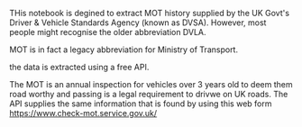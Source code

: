 THis notebook is degined to extract MOT history supplied by the UK Govt's Driver & Vehicle Standards Agency (known as DVSA).
However, most people might recognise the older abbreviation DVLA.

MOT is in fact a legacy abbreviation for Ministry of Transport.

the data is extracted using a free API.

The MOT is an annual inspection for vehicles over 3 years old to deem them road worthy and passing is a legal requirement to drivwe on UK roads.
The API supplies the same information that is found by using this web form https://www.check-mot.service.gov.uk/


